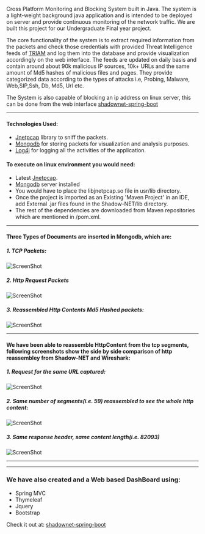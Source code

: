 Cross Platform Monitoring and Blocking System built in Java. The system is a light-weight background java application and is intended to be deployed on server and provide continuous monitoring of the network traffic. We are built this project for our Undergraduate Final year project. 

The core functionality of the system is to extract required information from the packets and check those credentials with provided Threat Intelligence feeds of [TRIAM](http://www.triam.com.pk) and log them into the database and provide visualization accordingly on the web interface. The feeds are updated on daily basis and contain around about 90k malicious IP sources, 10k+ URLs and the same amount of Md5 hashes of malicious files and pages. They provide categorized data according to the types of attacks i.e, Probing, Malware, Web,SIP,Ssh, Db, Md5, Url etc.

The System is also capable of blocking an ip address on linux server, this can be done from the web interface [shadownet-spring-boot](https://github.com/Sagher/shadownet-spring-boot)

***
#### Technologies Used:
  - [Jnetpcap](http://jnetpcap.com/) library to sniff the packets. 
  - [Mongodb](https://www.mongodb.com/download-center?jmp=nav#community) for storing packets for visualization and analysis purposes. 
  - [Log4j](http://logging.apache.org/log4j/2.x/) for logging all the activities of the application.



#### To execute on linux environment you would need:
- Latest [Jnetpcap](http://jnetpcap.com/). 
- [Mongodb](https://www.mongodb.com/download-center?jmp=nav#community) server installed
- You would have to place the libjnetpcap.so file in usr/lib directory. 
- Once the project is imported as an Existing 'Maven Project' in an IDE, add External .jar files found in the Shadow-NET/lib directory. 
- The rest of the dependencies are downloaded from Maven repositories which are mentioned in /pom.xml.


___

#### Three Types of Documents are inserted in Mongodb, which are:

##### 1. TCP Packets: 

![ScreenShot](https://cloud.githubusercontent.com/assets/20042101/19209636/26f54f2e-8d28-11e6-827a-b8d2e92a2114.jpg)

##### 2. Http Request Packets

![ScreenShot](https://cloud.githubusercontent.com/assets/20042101/19209637/26f769d0-8d28-11e6-853a-59dfe25b252f.jpg)

##### 3. Reassembled Http Contents Md5 Hashed packets:

![ScreenShot](https://cloud.githubusercontent.com/assets/20042101/19209638/26f90b32-8d28-11e6-9fbb-7b2fc8907c49.jpg)


___

#### We have been able to reassemble HttpContent from the tcp segments, following screenshots show the side by side comparison of http reassembley from Shadow-NET and Wireshark:

##### 1. Request for the same URL captured:

![ScreenShot](https://cloud.githubusercontent.com/assets/20042101/19209641/2c28b378-8d28-11e6-9f22-1c87027cfedb.jpg)


##### 2. Same number of segments(i.e. 59) reassembled to see the whole http content:

![ScreenShot](https://cloud.githubusercontent.com/assets/20042101/19209642/3148a462-8d28-11e6-86c1-039358cbb2e2.jpg)


##### 3. Same response header, same content length(i.e. 82093)

![ScreenShot](https://cloud.githubusercontent.com/assets/20042101/19209643/36544f4c-8d28-11e6-8069-cdddcb6303ac.jpg)



---
---
### We have also created and a Web based DashBoard using:
- Spring MVC
- Thymeleaf
- Jquery
- Bootstrap

Check it out at: [shadownet-spring-boot](https://github.com/Sagher/shadownet-spring-boot)


